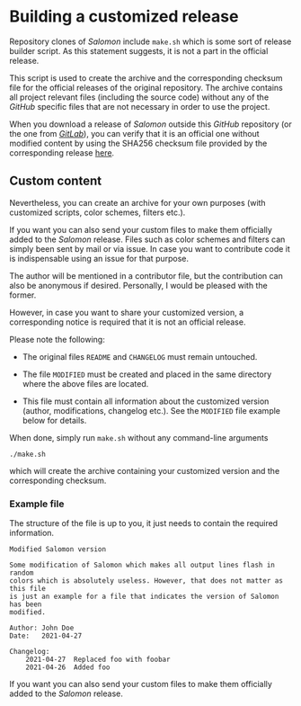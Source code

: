# Building a customized release

Repository clones of *Salomon* include `make.sh` which is some sort of release builder script. As this statement suggests, it is not a part in the official release.

This script is used to create the archive and the corresponding checksum file for the official releases of the original repository. The archive contains all project relevant files (including the source code) without any of the *GitHub* specific files that are not necessary in order to use the project.

When you download a release of *Salomon* outside this *GitHub* repository (or the one from [*GitLab*](https://gitlab.com/urbanware-org/salomon)), you can verify that it is an official one without modified content by using the SHA256 checksum file provided by the corresponding release [here](https://github.com/urbanware-org/salomon/releases).

## Custom content

Nevertheless, you can create an archive for your own purposes (with customized scripts, color schemes, filters etc.).

If you want you can also send your custom files to make them officially added to the *Salomon* release. Files such as color schemes and filters can simply been sent by mail or via issue. In case you want to contribute code it is indispensable using an issue for that purpose.

The author will be mentioned in a contributor file, but the contribution can also be anonymous if desired. Personally, I would be pleased with the former.

However, in case you want to share your customized version, a corresponding notice is required that it is not an official release.

Please note the following:

*   The original files `README` and `CHANGELOG` must remain untouched.

*   The file `MODIFIED` must be created and placed in the same directory where the above files are located.

*   This file must contain all information about the customized version (author, modifications, changelog etc.). See the `MODIFIED` file example below for details.

When done, simply run `make.sh` without any command-line arguments

```
./make.sh
```

which will create the archive containing your customized version and the corresponding checksum.

### Example file

The structure of the file is up to you, it just needs to contain the required information.

```
Modified Salomon version

Some modification of Salomon which makes all output lines flash in random
colors which is absolutely useless. However, that does not matter as this file
is just an example for a file that indicates the version of Salomon has been
modified.

Author: John Doe
Date:   2021-04-27

Changelog:
    2021-04-27  Replaced foo with foobar
    2021-04-26  Added foo
```


If you want you can also send your custom files to make them officially added to the *Salomon* release.
